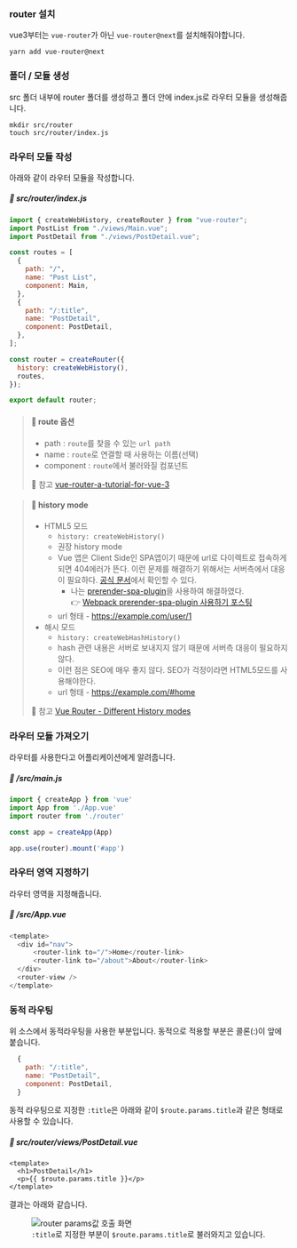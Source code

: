 ### router 설치
vue3부터는 <code>vue-router</code>가 아닌 <code>vue-router@next</code>를 설치해줘야합니다.

```
yarn add vue-router@next
```

### 폴더 / 모듈 생성
src 폴더 내부에 router 폴더를 생성하고 폴더 안에 index.js로 라우터 모듈을 생성해줍니다.

```
mkdir src/router
touch src/router/index.js
```

### 라우터 모듈 작성
아래와 같이 라우터 모듈을 작성합니다.
##### 📃 src/router/index.js

```javascript
import { createWebHistory, createRouter } from "vue-router";
import PostList from "./views/Main.vue";
import PostDetail from "./views/PostDetail.vue";

const routes = [
  {
    path: "/",
    name: "Post List",
    component: Main,
  },
  {
    path: "/:title",
    name: "PostDetail",
    component: PostDetail,
  },
];

const router = createRouter({
  history: createWebHistory(),
  routes,
});

export default router;
```
> #### 🔎 route 옵션
> - path : <code>route</code>를 찾을 수 있는 <code>url path</code>
> - name : <code>route</code>로 연결할 때 사용하는 이름(선택)
> - component : <code>route</code>에서 불러와질 컴포넌트
>
> 📌 참고 [vue-router-a-tutorial-for-vue-3](https://www.vuemastery.com/blog/vue-router-a-tutorial-for-vue-3/)

> #### 🔎 history mode
> - HTML5 모드
>     - <code>history: createWebHistory()</code>
>     - 권장 history mode
>     - Vue 앱은 Client Side인 SPA앱이기 때문에 url로 다이렉트로 접속하게 되면 404에러가 뜬다. 이런 문제를 해결하기 위해서는 서버측에서 대응이 필요하다. [공식 문서](https://router.vuejs.org/guide/essentials/history-mode.html#example-server-configurations)에서 확인할 수 있다.  
>         - 나는 [prerender-spa-plugin](https://github.com/chrisvfritz/prerender-spa-plugin)을 사용하여 해결하였다.  
>         👉 [Webpack prerender-spa-plugin 사용하기 포스팅](webpack-prerender-spa-plugin)
>     - url 형태 - https://example.com/user/1
> - 해시 모드
>     - <code>history: createWebHashHistory()</code>
>     - hash 관련 내용은 서버로 보내지지 않기 때문에 서버측 대응이 필요하지 않다.
>     - 이런 점은 SEO에 매우 좋지 않다. SEO가 걱정이라면 HTML5모드를 사용해야한다.
>     - url 형태 - https://example.com/#home
>
> 📌 참고 [Vue Router - Different History modes](https://router.vuejs.org/guide/essentials/history-mode.html)

### 라우터 모듈 가져오기
라우터를 사용한다고 어플리케이션에게 알려줍니다.
##### 📃 /src/main.js

```javascript
import { createApp } from 'vue'
import App from './App.vue'
import router from './router'

const app = createApp(App)

app.use(router).mount('#app')
```

### 라우터 영역 지정하기
라우터 영역을 지정해줍니다.
##### 📃 /src/App.vue

```javascript
<template>
  <div id="nav">
      <router-link to="/">Home</router-link>
      <router-link to="/about">About</router-link>
  </div>
  <router-view />
</template>
```

### 동적 라우팅
위 소스에서 동적라우팅을 사용한 부분입니다.
동적으로 적용할 부분은 콜론(:)이 앞에 붙습니다.

```javascript
  {
    path: "/:title",
    name: "PostDetail",
    component: PostDetail,
  }
```

동적 라우팅으로 지정한 <code>:title</code>은 아래와 같이 <code>$route.params.title</code>과 같은 형태로 사용할 수 있습니다.

##### 📃 src/router/views/PostDetail.vue

```
<template>
  <h1>PostDetail</h1>
  <p>{{ $route.params.title }}</p>
</template>
```

결과는 아래와 같습니다.
<figure>
  <img src="/posts/images/vue3-dynamic-route-result-in-browser.jpg" alt="router params값 호출 화면">
  <figcaption><code>:title</code>로 지정한 부분이 <code>$route.params.title</code>로 불러와지고 있습니다.</figcaption>
</figure>
